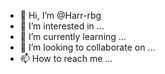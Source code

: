 - 👋 Hi, I’m @Harr-rbg
- 👀 I’m interested in ...
- 🌱 I’m currently learning ...
- 💞️ I’m looking to collaborate on ...
- 📫 How to reach me ...

<!---
Harr-rbg/Harr-rbg is a ✨ special ✨ repository because its `README.md` (this file) appears on your GitHub profile.
You can click the Preview link to take a look at your changes.
--->
